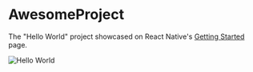 # AwesomeProject

The "Hello World" project showcased on React Native's [Getting Started](https://facebook.github.io/react-native/docs/getting-started.html) page.

![Hello World](https://facebook.github.io/react-native/docs/assets/GettingStartediOSSuccess.png)
